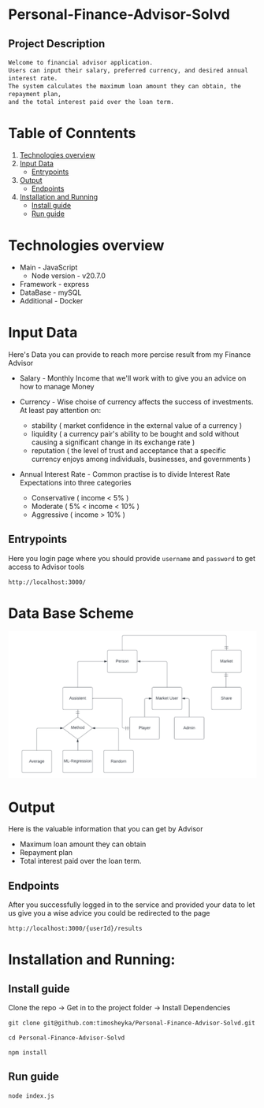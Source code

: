 # Personal-Finance-Advisor-Solvd

## Project Description
    Welcome to financial advisor application.
    Users can input their salary, preferred currency, and desired annual interest rate.
    The system calculates the maximum loan amount they can obtain, the repayment plan,
    and the total interest paid over the loan term.

# Table of Conntents

1. [Technologies overview](#Technologies-overview)
2. [Input Data](#input-data)
    - [Entrypoints](#entrypoints)
3. [Output](#output)
    - [Endpoints](#endpoints)
4. [Installation and Running](#installation-and-running)
    - [Install guide](#install-guide)
    - [Run guide](#run-guide)


# Technologies overview 

* Main - JavaScript
    - Node version - v20.7.0
* Framework - express
* DataBase - mySQL
* Additional - Docker

# Input Data

Here's Data you can provide to reach more percise result from my Finance Advisor

* Salary - Monthly Income that we'll work with to give you an advice on how to manage Money

* Currency - Wise choise of currency affects the success of investments.
 At least pay attention on: 
    - stability ( market confidence in the external value of a currency )
    - liquidity ( a currency pair's ability to be bought and sold without 
                 causing a significant change in its exchange rate )
    - reputation ( the level of trust and acceptance that a specific currency enjoys
                  among individuals, businesses, and governments )

* Annual Interest Rate - Common practise is to divide Interest Rate
 Expectations into three categories
    - Conservative ( income < 5% )
    - Moderate ( 5% < income < 10% )
    - Aggressive ( income > 10% )

## Entrypoints

Here you login page where you should provide ```username``` and ```password```
to get access to Advisor tools

```
http://localhost:3000/
```

# Data Base Scheme

![DataBaseScheme](db_scheme.png)

# Output

Here is the valuable information that you can get by Advisor
    
* Maximum loan amount they can obtain
* Repayment plan
* Total interest paid over the loan term.

## Endpoints

After you successfully logged in to the service and provided your data
to let us give you a wise advice you could be redirected to the page
```
http://localhost:3000/{userId}/results
```

# Installation and Running:

## Install guide

Clone the repo -> Get in to the project folder -> Install Dependencies
```
git clone git@github.com:timosheyka/Personal-Finance-Advisor-Solvd.git
```
```
cd Personal-Finance-Advisor-Solvd
```
```
npm install
```

## Run guide
```
node index.js
```